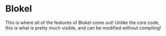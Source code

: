 Blokel
==========================================================

This is where all of the features of Blokel come out! Unlike the core code, this is what is pretty much visible, and can be modified without compiling!
